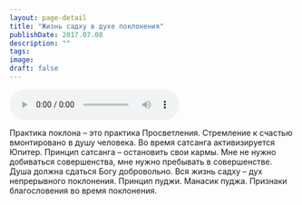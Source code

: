 ```yaml
---
layout: page-detail
title: "Жизнь садху в духе поклонения"
publishDate: 2017.07.08
description: ""
tags:
image:
draft: false
---
```


<audio title="2017.07.08 - Жизнь садху в духе поклонения.mp3" src="https://filer-api.advayta.org/v1.0/public/files/74534" controls=""></audio>

 Практика поклона – это практика Просветления. Стремление к счастью вмонтировано в душу человека. Во время сатсанга активизируется Юпитер. Принцип сатсанга – остановить свои кармы. Мне не нужно добиваться совершенства, мне нужно пребывать в совершенстве. Душа должна сдаться Богу добровольно. Вся жизнь садху – дух непрерывного поклонения. Принцип пуджи. Манасик пуджа. Признаки благословения во время поклонения. 

  
